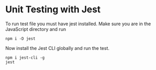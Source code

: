 # Unit Testing with Jest


To run test file you must have jest installed. Make sure you are in the JavaScript directory and run 

```
npm i -D jest
```

Now install the Jest CLI globally and run the test.   

```
npm i jest-cli -g
jest
```